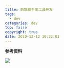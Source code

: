 ```yaml
---
title: 前端脚手架工具开发
tags:
  - dev
categories: dev
top: false
copyright: true
date: 2020-12-12 10:32:01
---
```


<!--more-->

**参考资料**
[]()

![](http://static.zhyjor.com/wexin.png)